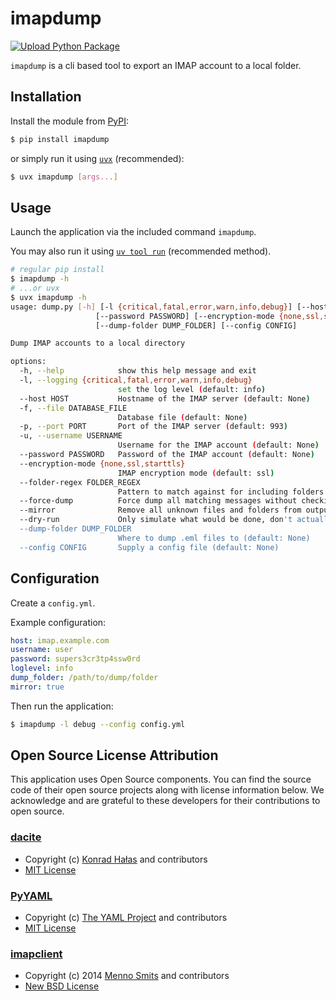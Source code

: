 # imapdump
[![Upload Python Package](https://github.com/das-kaesebrot/imapdump/actions/workflows/python-publish.yml/badge.svg)](https://github.com/das-kaesebrot/imapdump/actions/workflows/python-publish.yml)

`imapdump` is a cli based tool to export an IMAP account to a local folder.

## Installation

Install the module from [PyPI](https://pypi.org/project/imapdump/):
```bash
$ pip install imapdump
```

or simply run it using [`uvx`](https://docs.astral.sh/uv/guides/tools/) (recommended):
```bash
$ uvx imapdump [args...]
```

## Usage
Launch the application via the included command `imapdump`.

You may also run it using [`uv tool run`](https://docs.astral.sh/uv/guides/tools/) (recommended method).

```bash
# regular pip install
$ imapdump -h
# ...or uvx
$ uvx imapdump -h
usage: dump.py [-h] [-l {critical,fatal,error,warn,info,debug}] [--host HOST] [-f DATABASE_FILE] [-p PORT] [-u USERNAME]
                   [--password PASSWORD] [--encryption-mode {none,ssl,starttls}] [--folder-regex FOLDER_REGEX] [--force-dump]
                   [--dump-folder DUMP_FOLDER] [--config CONFIG]

Dump IMAP accounts to a local directory

options:
  -h, --help            show this help message and exit
  -l, --logging {critical,fatal,error,warn,info,debug}
                        set the log level (default: info)
  --host HOST           Hostname of the IMAP server (default: None)
  -f, --file DATABASE_FILE
                        Database file (default: None)
  -p, --port PORT       Port of the IMAP server (default: 993)
  -u, --username USERNAME
                        Username for the IMAP account (default: None)
  --password PASSWORD   Password of the IMAP account (default: None)
  --encryption-mode {none,ssl,starttls}
                        IMAP encryption mode (default: ssl)
  --folder-regex FOLDER_REGEX
                        Pattern to match against for including folders (default: ^.*$)
  --force-dump          Force dump all matching messages without checking against existing database (default: False)
  --mirror              Remove all unknown files and folders from output folder and exactly mirror server state (default: False)
  --dry-run             Only simulate what would be done, don't actually write/change anything (default: False)
  --dump-folder DUMP_FOLDER
                        Where to dump .eml files to (default: None)
  --config CONFIG       Supply a config file (default: None)
```

## Configuration
Create a `config.yml`.

Example configuration:
```yaml
host: imap.example.com
username: user
password: supers3cr3tp4ssw0rd
loglevel: info
dump_folder: /path/to/dump/folder
mirror: true
```

Then run the application:
```bash
$ imapdump -l debug --config config.yml
```

## Open Source License Attribution

This application uses Open Source components. You can find the source code of their open source projects along with license information below. We acknowledge and are grateful to these developers for their contributions to open source.
### [dacite](https://github.com/konradhalas/dacite)
- Copyright (c) [Konrad Hałas](https://github.com/konradhalas) and contributors
- [MIT License](https://github.com/konradhalas/dacite/blob/master/LICENSE)

### [PyYAML](https://pyyaml.org/)
- Copyright (c) [The YAML Project](https://github.com/yaml) and contributors
- [MIT License](https://github.com/yaml/pyyaml/blob/main/LICENSE)

### [imapclient](https://github.com/mjs/imapclient/)
- Copyright (c) 2014 [Menno Smits](https://github.com/mjs) and contributors
- [New BSD License](https://github.com/mjs/imapclient/blob/master/COPYING)
